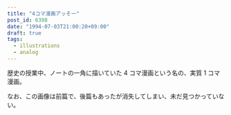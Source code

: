 ```yaml
---
title: "4コマ漫画アッそー"
post_id: 6398
date: "1994-07-03T21:00:20+09:00"
draft: true
tags:
  - illustrations
  - analog
---
```



歴史の授業中、ノートの一角に描いていた 4 コマ漫画という名の、実質 1 コマ漫画。

なお、この画像は前篇で、後篇もあったが消失してしまい、未だ見つかっていない。
